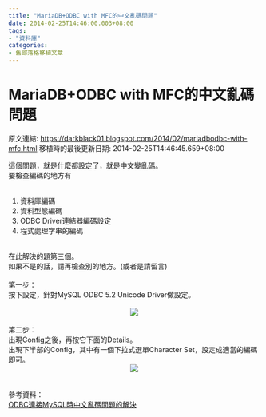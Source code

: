 ```yaml
---
title: "MariaDB+ODBC with MFC的中文亂碼問題"
date: 2014-02-25T14:46:00.003+08:00
tags: 
- "資料庫"
categories:
- 舊部落格移植文章
---
```


# MariaDB+ODBC with MFC的中文亂碼問題

原文連結: https://darkblack01.blogspot.com/2014/02/mariadbodbc-with-mfc.html
移植時的最後更新日期: 2014-02-25T14:46:45.659+08:00

<div class="separator" style="clear: both; text-align: center;"></div>這個問題，就是什麼都設定了，就是中文變亂碼。<br />要檢查編碼的地方有<br /><br /><ol><li>資料庫編碼</li><li>資料型態編碼</li><li>ODBC Driver連結器編碼設定</li><li>程式處理字串的編碼</li></ol><br />在此解決的題第三個。<br />如果不是的話，請再檢查別的地方。(或者是請留言)<br /><br />第一步：<br />按下設定，針對MySQL ODBC 5.2 Unicode Driver做設定。<br /><br /><div class="separator" style="clear: both; text-align: center;"><a href="http://1.bp.blogspot.com/-p8IwiH76eg8/Uww63uyglTI/AAAAAAAAHLE/-tJAhAC947U/s1600/ODBC_Zh-twError1.PNG" imageanchor="1" style="margin-left: 1em; margin-right: 1em;"><img border="0" src="http://1.bp.blogspot.com/-p8IwiH76eg8/Uww63uyglTI/AAAAAAAAHLE/-tJAhAC947U/s1600/ODBC_Zh-twError1.PNG" /></a></div><br />第二步：<br />出現Config之後，再按它下面的Details。<br />出現下半部的Config，其中有一個下拉式選單Character Set，設定成適當的編碼即可。<br /><div class="separator" style="clear: both; text-align: center;"><a href="http://4.bp.blogspot.com/-fdklWi_hBGQ/Uww70JkwLXI/AAAAAAAAHLQ/lVGdx7p555o/s1600/ODBC_Zh-twError2.PNG" imageanchor="1" style="margin-left: 1em; margin-right: 1em;"><img border="0" src="http://4.bp.blogspot.com/-fdklWi_hBGQ/Uww70JkwLXI/AAAAAAAAHLQ/lVGdx7p555o/s1600/ODBC_Zh-twError2.PNG" /></a></div><br /><br />參考資料：<br /><a href="http://blog.csdn.net/masibuaa/article/details/7653117" target="_blank">ODBC連接MySQL時中文亂碼問題的解決</a>
